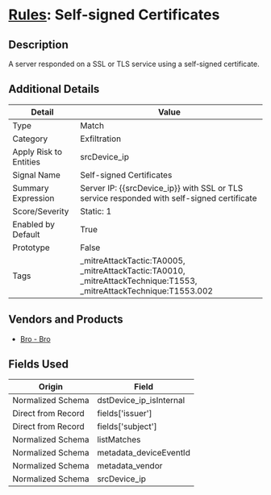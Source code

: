 # [Rules](README.md): Self-signed Certificates

## Description
A server responded on a SSL or TLS service using a self-signed certificate.

## Additional Details
|Detail|Value|
|----|----|
|Type|Match|
|Category|Exfiltration|
|Apply Risk to Entities|srcDevice_ip|
|Signal Name|Self-signed Certificates|
|Summary Expression|Server IP: {{srcDevice_ip}} with SSL or TLS service responded with self-signed certificate|
|Score/Severity|Static: 1|
|Enabled by Default|True|
|Prototype|False|
|Tags|_mitreAttackTactic:TA0005, _mitreAttackTactic:TA0010, _mitreAttackTechnique:T1553, _mitreAttackTechnique:T1553.002|
## Vendors and Products
- [Bro - Bro](../products/37C866BF-72E1-470A-9072-EDB908F56951.md)


## Fields Used

|Origin|Field|
|----|----|
|Normalized Schema|dstDevice_ip_isInternal|
|Direct from Record|fields['issuer']|
|Direct from Record|fields['subject']|
|Normalized Schema|listMatches|
|Normalized Schema|metadata_deviceEventId|
|Normalized Schema|metadata_vendor|
|Normalized Schema|srcDevice_ip|


